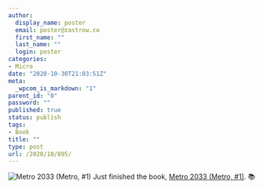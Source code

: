 ```yaml
---
author:
  display_name: poster
  email: poster@zastrow.co
  first_name: ""
  last_name: ""
  login: poster
categories:
- Micro
date: "2020-10-30T21:03:51Z"
meta:
  _wpcom_is_markdown: "1"
parent_id: "0"
password: ""
published: true
status: publish
tags:
- Book
title: ""
type: post
url: /2020/10/895/
---
```

<p><img src="/assets/2020/10/17274667._SY75_.jpg" alt="Metro 2033 (Metro, #1)" /> Just finished the book, <a href="https://www.goodreads.com/review/show/3621467585?utm_medium=api&amp;utm_source=rss">Metro 2033 (Metro, #1)</a>. 📚</p>
